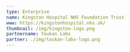 ```yaml
---
type: Enterprise
name: Kingston Hospital NHS Foundation Trust
www: https://kingstonhospital.nhs.uk/
thumbnail: /img/kingston-logo.png
partnername: Toukan Labs 
partner: ./img/toukan-labs-logo.png
--- 
```

